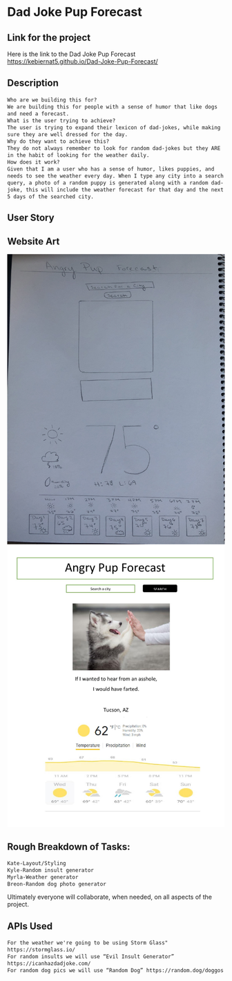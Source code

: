 # Dad Joke Pup Forecast

## Link for the project

Here is the link to the Dad Joke Pup Forecast
https://kebiernat5.github.io/Dad-Joke-Pup-Forecast/

## Description
```
Who are we building this for?
We are building this for people with a sense of humor that like dogs and need a forecast.
What is the user trying to achieve?
The user is trying to expand their lexicon of dad-jokes, while making sure they are well dressed for the day.
Why do they want to achieve this?
They do not always remember to look for random dad-jokes but they ARE in the habit of looking for the weather daily.
How does it work?
Given that I am a user who has a sense of humor, likes puppies, and needs to see the weather every day. When I type any city into a search query, a photo of a random puppy is generated along with a random dad-joke, this will include the weather forecast for that day and the next 5 days of the searched city. 
```
## User Story

## Website Art

![picture](Hand-Drawn-Mockup.JPG "Drawn by Kate")
![picture](Digital-Mockup.jpg "Drawn by Myrla")


## Rough Breakdown of Tasks:
```
Kate-Layout/Styling
Kyle-Random insult generator
Myrla-Weather generator
Breon-Random dog photo generator
```

Ultimately everyone will collaborate, when needed, on all aspects of the project. 
## APIs Used
```
For the weather we're going to be using Storm Glass" https://stormglass.io/
For random insults we will use “Evil Insult Generator” https://icanhazdadjoke.com/
For random dog pics we will use “Random Dog” https://random.dog/doggos
```
